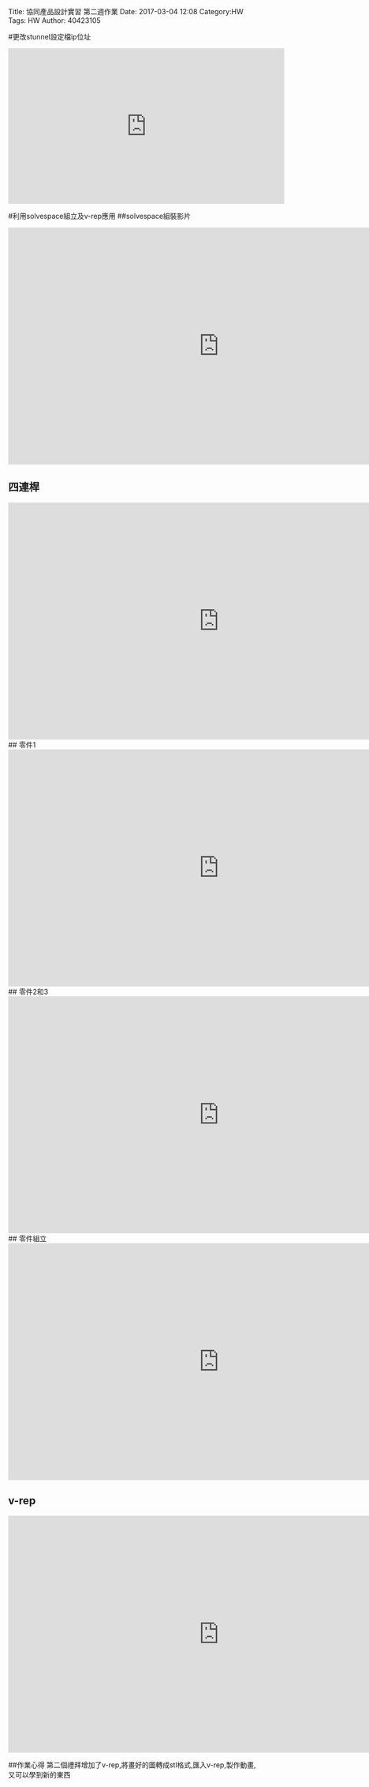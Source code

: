 Title: 協同產品設計實習 第二週作業
Date: 2017-03-04 12:08
Category:HW
Tags: HW
Author: 40423105 



<!-- PELICAN_END_SUMMARY -->
#更改stunnel設定檔ip位址
<iframe width="560" height="315" src="https://www.youtube.com/embed/pIBRekU8XjA" frameborder="0" allowfullscreen></iframe>

#利用solvespace組立及v-rep應用
##solvespace組裝影片
<iframe width="854" height="480" src="https://www.youtube.com/embed/MS36m5YZ5r0" frameborder="0" allowfullscreen></iframe>

## 四連桿
<iframe width="854" height="480" src="https://www.youtube.com/embed/JyfUaK-SHQg" frameborder="0" allowfullscreen></iframe>
## 零件1
<iframe width="854" height="480" src="https://www.youtube.com/embed/sEXyVwsJGJc" frameborder="0" allowfullscreen></iframe>
## 零件2和3

<iframe width="854" height="480" src="https://www.youtube.com/embed/SPavDAAwHFk" frameborder="0" allowfullscreen></iframe>
## 零件組立

<iframe width="854" height="480" src="https://www.youtube.com/embed/0qARam5ELAU" frameborder="0" allowfullscreen></iframe>

## v-rep

<iframe width="854" height="480" src="https://www.youtube.com/embed/JHbMIws6cEM" frameborder="0" allowfullscreen></iframe>

##作業心得
第二個禮拜增加了v-rep,將畫好的圖轉成stl格式,匯入v-rep,製作動畫,又可以學到新的東西

